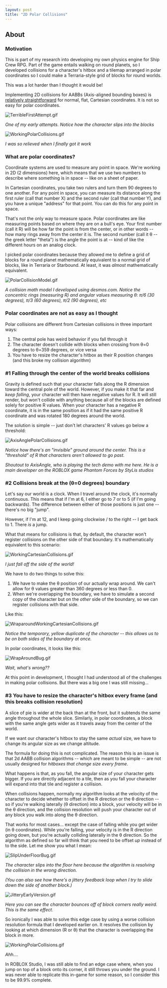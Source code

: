```yaml
---
layout: post
title: "2D Polar Collisions"
---
```


## About

### Motivation

This is part of my research into developing my own physics engine for Ship Crew RPG. Part of the game entails walking on round planets, so I developed collisions for a character's hitbox and a tilemap arranged in polar coordinates so I could make a Terraria-style grid of blocks for round worlds.

This was a lot harder than I thought it would be!

Implementing 2D collisions for AABBs (Axis-aligned bounding boxes) is [relatively straightforward](/_posts/2023-4-5-2d-cartesian-collisions.md) for normal, flat, Cartesian coordinates. It is not so easy for polar coordinates.

![TerribleFirstAttempt.gif](https://drive.google.com/uc?id=1sUD78eWco69OTDQBZRoEpW1dWRsQmodR&export=download)

_One of my early attempts. Notice how the character slips into the blocks_

![WorkingPolarCollisions.gif](https://drive.google.com/uc?id=1KWuQvXnlADQMzpY5N5jDh_wlZFwmY-el&export=download)

_I was so relieved when I finally got it work_

### What are polar coordinates?

Coordinate systems are used to measure any point in space. We're working in 2D (2 dimensions) here, which means that we use two numbers to describe where something is in space -- like on a sheet of paper.

In Cartesian coordinates, you take two rulers and turn them 90 degrees to one another. For any point in space, you can measure its distance along the first ruler (call that number X) and the second ruler (call that number Y), and you have a unique "address" for that point. You can do this for any point in space.

That's not the only way to measure space. Polar coordinates are like measuring points based on where they are on a bull's eye. Your first number (call it R) will be how far the point is from the center, or in other words -- how many rings away from the center it is. The second number (call it θ -- the greek letter "theta") is the angle the point is at -- kind of like the different hours on an analog clock.

I picked polar coordinates because they allowed me to define a grid of blocks for a round planet mathematically equivalent to a normal grid of blocks, like in Terraria or Starbound. At least, it was _almost_ mathematically equivalent.

![PolarCollisionModel.gif](https://drive.google.com/uc?id=14nUkaMlB6YajdDCiyf2_huzXNWcCLpsF&export=download)

_A collision math model I developed using desmos.com. Notice the concentric rings (measuring R) and angular values measuring θ: π/6 (30 degrees), π/3 (60 degrees), π/2 (90 degrees), etc_

### Polar coordinates are not as easy as I thought

Polar collisions are different from Cartesian collisions in three important ways:

1. The central pole has weird behavior if you fall through it
2. The character doesn't collide with blocks when crossing from θ=0 degrees to θ=359 degrees, or vice versa
3. You have to resize the character's hitbox as their R position changes (and this broke my collision algorithm)

### #1 Falling through the center of the world breaks collisions

Gravity is defined such that your character falls along the R dimension toward the central pole of the world. However, if you make it that far and _keep falling_, your character will then have negative values for R. It will still render, but won't collide with anything because all of the blocks are defined solely for positive R values. When your character has a negative R coordinate, it is in the same position as if it had the same positive R coordinate and was rotated 180 degrees around the world.

The solution is simple -- just don't let characters' R values go below a threshold:

![AxisAnglePolarCollisions.gif](https://drive.google.com/uc?id=1nsyAJwFqEZ1XmyjHEXwHEwvDvaJJ9BYu&export=download)

_Notice how there's an "invisible" ground around the center. This is a "threshold" of R that characters aren't allowed to go past._

_Shoutout to AxisAngle, who is playing the tech demo with me here. He is a main developer on the ROBLOX game Phantom Forces by StyLis studios_

### #2 Collisions break at the (θ=0 degrees) boundary

Let's say our world is a clock. When I travel around the clock, it's normally continuous. This means that if I'm at 6, I either go to 7 or to 5 (if I'm going backwards). The difference between either of those positions is just one -- there's no big "jump".

However, if I'm at 12, and I keep going clockwise / to the right -- I get back to 1. There _is_ a jump.

What that means for collisions is that, by default, the character won't register collisions on the other side of that boundary. It's mathematically equivalent to this scenario:

![WorkingCartesianCollisions.gif](https://drive.google.com/uc?id=1pxuuY1LiAfSwT1eP385bTBM44pB0WkzU&export=download)

_I just fall off the side of the world!_

We have to do two things to solve this:

1. We have to make the θ position of our actually wrap around. We can't allow for θ values greater than 360 degrees or less than 0.
2. When we're overlapping the boundary, we have to simulate a second copy of the character but on the _other_ side of the boundary, so we can register collisions with that side.

Like this:

![WraparoundWorkingCartesianCollisions.gif](https://drive.google.com/uc?id=1-HDtz1XowQcgN2_TEnba8T53CJjfcY2Y&export=download)

_Notice the temporary, yellow duplicate of the character -- this allows us to be on both sides of the boundary at once._

In polar coordinates, it looks like this:

![WrapAroundBug.gif](https://drive.google.com/uc?id=1Nhx0Sn3dXE05FKalXEIMsXnbDExDUpkr&export=download)

_Wait, what's wrong??_

At this point in development, I thought I had understood all of the challenges in making polar collisions. But there was a big one I was still missing...

### #3 You have to resize the character's hitbox every frame (and this breaks collision resolution)

A slice of pie is wider at the back than at the front, but it subtends the same angle throughout the whole slice. Similarly, in polar coordinates, a block with the same angle gets wider as it travels away from the center of the world.

If we want our character's hitbox to stay the same _actual_ size, we have to change its angular size as we change altitude.

The formula for doing this is not complicated. The reason this is an issue is that 2d AABB collision algorithms -- which are meant to be simple -- are not usually designed for _hitboxes that change size every frame_.

What happens is that, as you fall, the angular size of your character gets bigger. If you are directly adjacent to a tile, then as you fall your character will expand into that tile and register a collision.

When collisions happen, normally my algorithm looks at the velocity of the character to decide whether to offset in the R direction or the θ direction -- so if you're walking laterally (θ direction) into a block, your velocity will be in the θ direction, and the collision resolution will push your character out of any block you walk into along the θ direction.

That works for most cases... except the case of falling while you get wider (in θ coordinates). While you're falling, your velocity is in the R direction going down, but you're actually colliding laterally in the θ direction. So the algorithm as defined so far will think that you need to be offset _up_ instead of to the side. Let me show you what I mean:

![SlipUnderFloorBug.gif](https://drive.google.com/uc?id=1OoKR2kZMcRZmwd8hrxVFC-XjAjckooAx&export=download)

_The character slips into the floor here because the algorithm is resolving the collision in the wrong direction._

_(You can also see how there's a jittery feedback loop when I try to slide down the side of another block.)_

![JitteryEarlyVersion.gif](https://drive.google.com/uc?id=15QITbX78CaTRHNuIdromab1VmVR29kV3&export=download)

_Here you can see the character bounces off of block corners really weird. This is the same effect._

So ironically I was able to solve this edge case by using a worse collision resolution formula that I developed earlier on. It resolves the collision by looking at which dimension (R or θ) that the character is overlapping the block in more.

![WorkingPolarCollisions.gif](https://drive.google.com/uc?id=1KWuQvXnlADQMzpY5N5jDh_wlZFwmY-el&export=download)

_Ahh...._

In ROBLOX Studio, I was still able to find an edge case where, when you jump on top of a block onto its corner, it still throws you under the ground. I was never able to replicate this in-game for some reason, so I consider this to be 99.9% complete.
